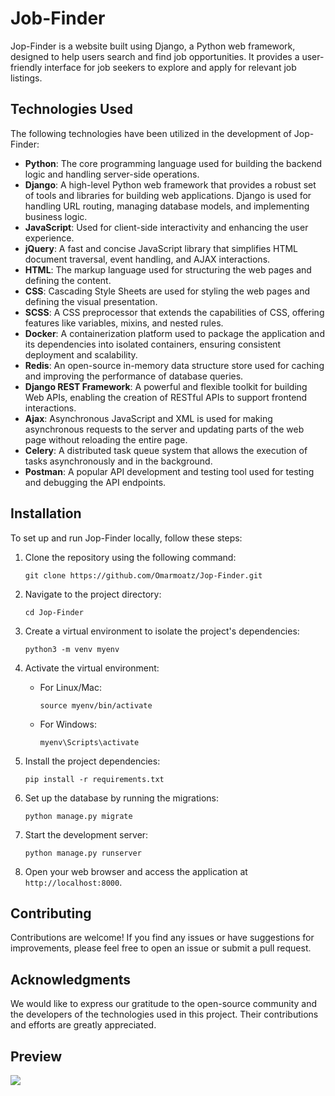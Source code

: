 # Job-Finder

Jop-Finder is a website built using Django, a Python web framework, designed to help users search and find job opportunities. It provides a user-friendly interface for job seekers to explore and apply for relevant job listings.

## Technologies Used

The following technologies have been utilized in the development of Jop-Finder:

- **Python**: The core programming language used for building the backend logic and handling server-side operations.
- **Django**: A high-level Python web framework that provides a robust set of tools and libraries for building web applications. Django is used for handling URL routing, managing database models, and implementing business logic.
- **JavaScript**: Used for client-side interactivity and enhancing the user experience.
- **jQuery**: A fast and concise JavaScript library that simplifies HTML document traversal, event handling, and AJAX interactions.
- **HTML**: The markup language used for structuring the web pages and defining the content.
- **CSS**: Cascading Style Sheets are used for styling the web pages and defining the visual presentation.
- **SCSS**: A CSS preprocessor that extends the capabilities of CSS, offering features like variables, mixins, and nested rules.
- **Docker**: A containerization platform used to package the application and its dependencies into isolated containers, ensuring consistent deployment and scalability.
- **Redis**: An open-source in-memory data structure store used for caching and improving the performance of database queries.
- **Django REST Framework**: A powerful and flexible toolkit for building Web APIs, enabling the creation of RESTful APIs to support frontend interactions.
- **Ajax**: Asynchronous JavaScript and XML is used for making asynchronous requests to the server and updating parts of the web page without reloading the entire page.
- **Celery**: A distributed task queue system that allows the execution of tasks asynchronously and in the background.
- **Postman**: A popular API development and testing tool used for testing and debugging the API endpoints.

## Installation

To set up and run Jop-Finder locally, follow these steps:

1. Clone the repository using the following command:

   ```
   git clone https://github.com/Omarmoatz/Jop-Finder.git
   ```

2. Navigate to the project directory:

   ```
   cd Jop-Finder
   ```

3. Create a virtual environment to isolate the project's dependencies:

   ```
   python3 -m venv myenv
   ```

4. Activate the virtual environment:

   - For Linux/Mac:

     ```
     source myenv/bin/activate
     ```

   - For Windows:

     ```
     myenv\Scripts\activate
     ```

5. Install the project dependencies:

   ```
   pip install -r requirements.txt
   ```

6. Set up the database by running the migrations:

   ```
   python manage.py migrate
   ```

7. Start the development server:

   ```
   python manage.py runserver
   ```

8. Open your web browser and access the application at `http://localhost:8000`.

## Contributing

Contributions are welcome! If you find any issues or have suggestions for improvements, please feel free to open an issue or submit a pull request.


## Acknowledgments

We would like to express our gratitude to the open-source community and the developers of the technologies used in this project. Their contributions and efforts are greatly appreciated.

## Preview

![](screencapture.png)
